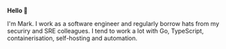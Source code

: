 **Hello 👋**

I'm Mark. I work as a software engineer and regularly borrow hats from my securiry and SRE colleagues. I tend to work a lot with Go, TypeScript, containerisation, self-hosting and automation.
